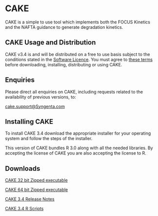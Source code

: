 # CAKE

CAKE is a simple to use tool which implements both the FOCUS Kinetics and the NAFTA guidance to generate degradation kinetics.

## CAKE Usage and Distribution

CAKE v3.4 is and will be distributed on a free to use basis subject to the conditions
stated in the [Software Licence](./LICENSE.md). You must agree to [these terms](./LICENSE.md)
before downloading, installing, distributing or using CAKE.

## Enquiries

Please direct all enquiries on CAKE, including requests related to the availability of previous versions, to:

<cake.support@Syngenta.com>

## Installing CAKE

To install CAKE 3.4 download the appropriate installer for your operating system and 
follow the steps of the installer.

This version of CAKE bundles R 3.0 along with all the needed libraries. By accepting the 
license of CAKE you are also accepting the license to R.

## Downloads

[CAKE 32 bit Zipped executable](https://github.com/tessella/cake/releases/download/v3.4/CakeSetup32Bit.zip)

[CAKE 64 bit Zipped executable](https://github.com/tessella/cake/releases/download/v3.4/CakeSetup64Bit.zip)

[CAKE 3.4 Release Notes](https://github.com/tessella/cake/releases/download/v3.4/ReleaseNotesCAKE3.4.html)

[CAKE 3.4 R Scripts](https://github.com/tessella/cake/releases/download/v3.4/CakeRScripts.zip)
